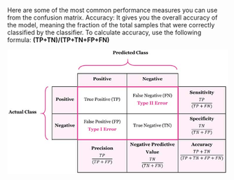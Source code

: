 ---
---

Here are some of the most common performance measures you can use from the confusion matrix. Accuracy: It gives you the overall accuracy of the model, meaning the fraction of the total samples that were correctly classified by the classifier. To calculate accuracy, use the following formula: **(TP+TN)/(TP+TN+FP+FN)**

![confusionMatrxiUpdated.jpg](Image%20Bank/confusionMatrxiUpdated.jpg)
